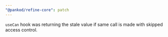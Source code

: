 ```yaml
---
"@pankod/refine-core": patch
---
```


`useCan` hook was returning the stale value if same call is made with skipped access control.